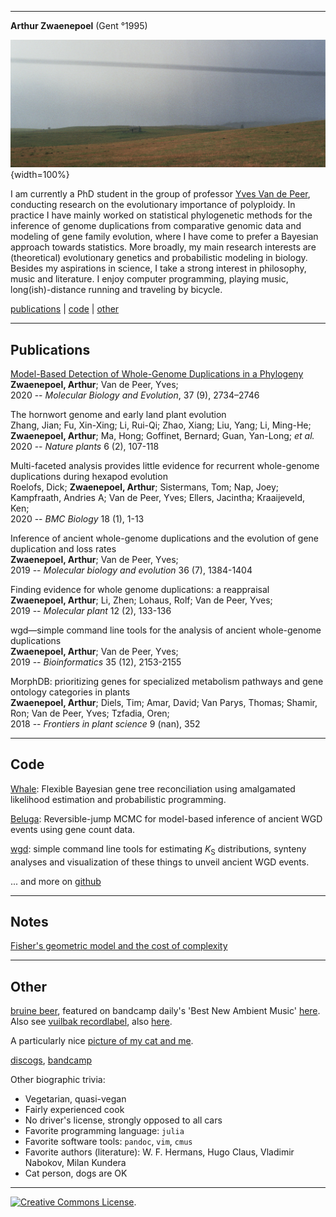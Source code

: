
---

**Arthur Zwaenepoel** (Gent °1995)

![](img/auv1.jpg){width=100%} 

I am currently a PhD student in the group of professor [Yves Van de
Peer](https://www.vandepeerlab.org/), conducting research on the evolutionary
importance of polyploidy. In practice I have mainly worked on statistical
phylogenetic methods for the inference of genome duplications from comparative
genomic data and modeling of gene family evolution, where I have come to prefer
a Bayesian approach towards statistics. More broadly, my main research
interests are (theoretical) evolutionary genetics and probabilistic modeling in
biology. Besides my aspirations in science, I take a strong interest in
philosophy, music and literature. I enjoy computer programming, playing music,
long(ish)-distance running and traveling by bicycle.

[publications](#publications) | 
[code](#code) |
[other](#other)

---

## Publications


[Model-Based Detection of Whole-Genome Duplications in a Phylogeny](https://academic.oup.com/mbe/article/37/9/2734/5828230?guestAccessKey=1c2319f7-f8e5-4b83-878a-4c5ca9a0d35f)  
**Zwaenepoel, Arthur**; Van de Peer, Yves;  
2020 -- *Molecular Biology and Evolution*, 37 (9), 2734–2746

The hornwort genome and early land plant evolution  
Zhang, Jian; Fu, Xin-Xing; Li, Rui-Qi; Zhao, Xiang; Liu, Yang; Li, Ming-He; **Zwaenepoel, Arthur**; Ma, Hong; Goffinet, Bernard; Guan, Yan-Long; *et al.*   
2020 -- *Nature plants* 6 (2), 107-118

Multi-faceted analysis provides little evidence for recurrent whole-genome duplications during hexapod evolution  
Roelofs, Dick; **Zwaenepoel, Arthur**; Sistermans, Tom; Nap, Joey; Kampfraath, Andries A; Van de Peer, Yves; Ellers, Jacintha; Kraaijeveld, Ken;   
2020 -- *BMC Biology* 18 (1), 1-13

Inference of ancient whole-genome duplications and the evolution of gene duplication and loss rates  
**Zwaenepoel, Arthur**; Van de Peer, Yves;   
2019 -- *Molecular biology and evolution* 36 (7), 1384-1404

Finding evidence for whole genome duplications: a reappraisal  
**Zwaenepoel, Arthur**; Li, Zhen; Lohaus, Rolf; Van de Peer, Yves;   
2019 -- *Molecular plant* 12 (2), 133-136

wgd—simple command line tools for the analysis of ancient whole-genome duplications  
**Zwaenepoel, Arthur**; Van de Peer, Yves;   
2019 -- *Bioinformatics* 35 (12), 2153-2155

MorphDB: prioritizing genes for specialized metabolism pathways and gene ontology categories in plants  
**Zwaenepoel, Arthur**; Diels, Tim; Amar, David; Van Parys, Thomas; Shamir, Ron; Van de Peer, Yves; Tzfadia, Oren;   
2018 -- *Frontiers in plant science* 9 (nan), 352

---

## Code

[Whale](https://github.com/arzwa/Whale.jl): Flexible Bayesian gene tree
reconciliation using amalgamated likelihood estimation and probabilistic
programming.

[Beluga](https://github.com/arzwa/Beluga.jl): Reversible-jump MCMC for
model-based inference of ancient WGD events using gene count data.

[wgd](https://github.com/arzwa/wgd): simple command line tools for estimating
$K_\mathrm{S}$ distributions, synteny analyses and visualization of these
things to unveil ancient WGD events.

... and more on [github](https://github.com/arzwa/wgd)

---

## Notes 

[Fisher's geometric model and the cost of complexity](01-2021-cost-of-complexity/fgm.html)

---

## Other

[bruine beer](https://bruinebeer.bandcamp.com/), featured on bandcamp
daily's 'Best New Ambient Music'
[here](https://daily.bandcamp.com/best-ambient/best-new-ambient-june-2018). Also see [vuilbak recordlabel](https://www.vuilbak.in), also
[here](https://vuilbak.github.io/).

A particularly nice [picture of my cat and me](img/ikenrik.jpg).

[discogs](https://www.discogs.com/user/dingelam),
[bandcamp](https://bandcamp.com/bruinebeer)

Other biographic trivia:

- Vegetarian, quasi-vegan
- Fairly experienced cook
- No driver's license, strongly opposed to all cars
- Favorite programming language: `julia`
- Favorite software tools: `pandoc`, `vim`, `cmus`
- Favorite authors (literature): W. F. Hermans, Hugo Claus, Vladimir Nabokov, Milan Kundera
- Cat person, dogs are OK

---

<a rel="license" href="http://creativecommons.org/licenses/by/4.0/"><img alt="Creative Commons License" style="border-width:0" src="https://i.creativecommons.org/l/by/4.0/80x15.png" /></a>.
